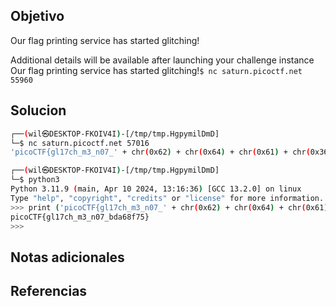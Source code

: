 ## Objetivo
Our flag printing service has started glitching!

Additional details will be available after launching your challenge instance
Our flag printing service has started glitching!`$ nc saturn.picoctf.net 55960`
## Solucion

```bash
┌──(wil㉿DESKTOP-FKOIV4I)-[/tmp/tmp.HgpymilDmD]
└─$ nc saturn.picoctf.net 57016
'picoCTF{gl17ch_m3_n07_' + chr(0x62) + chr(0x64) + chr(0x61) + chr(0x36) + chr(0x38) + chr(0x66) + chr(0x37) + chr(0x35) + '}'

┌──(wil㉿DESKTOP-FKOIV4I)-[/tmp/tmp.HgpymilDmD]
└─$ python3
Python 3.11.9 (main, Apr 10 2024, 13:16:36) [GCC 13.2.0] on linux
Type "help", "copyright", "credits" or "license" for more information.
>>> print ('picoCTF{gl17ch_m3_n07_' + chr(0x62) + chr(0x64) + chr(0x61) + chr(0x36) + chr(0x38) + chr(0x66) + chr(0x37) + chr(0x35) + '}')
picoCTF{gl17ch_m3_n07_bda68f75}
>>>

```
## Notas adicionales
## Referencias